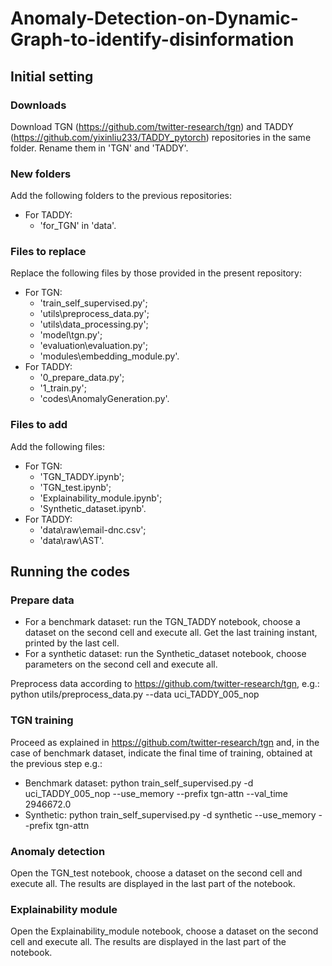 # Anomaly-Detection-on-Dynamic-Graph-to-identify-disinformation

## Initial setting

### Downloads

Download TGN (https://github.com/twitter-research/tgn) and TADDY (https://github.com/yixinliu233/TADDY_pytorch) repositories in the same folder.
Rename them in 'TGN' and 'TADDY'.

### New folders

Add the following folders to the previous repositories:
 - For TADDY:
   - 'for_TGN' in 'data'.

### Files to replace

Replace the following files by those provided in the present repository:
 - For TGN:
   - 'train_self_supervised.py';
   - 'utils\preprocess_data.py';
   - 'utils\data_processing.py';
   - 'model\tgn.py';
   - 'evaluation\evaluation.py';
   - 'modules\embedding_module.py'.
 - For TADDY:
   - '0_prepare_data.py';
   - '1_train.py';
   - 'codes\AnomalyGeneration.py'.

### Files to add

Add the following files:
- For TGN:
   - 'TGN_TADDY.ipynb';
   - 'TGN_test.ipynb';
   - 'Explainability_module.ipynb';
   - 'Synthetic_dataset.ipynb'.
 - For TADDY:
   - 'data\raw\email-dnc.csv';
   - 'data\raw\AST'.

## Running the codes

### Prepare data

- For a benchmark dataset: run the TGN_TADDY notebook, choose a dataset on the second cell and execute all. Get the last training instant, printed by the last cell.
- For a synthetic dataset: run the Synthetic_dataset notebook, choose parameters on the second cell and execute all.

Preprocess data according to https://github.com/twitter-research/tgn, e.g.: python utils/preprocess_data.py --data uci_TADDY_005_nop

### TGN training

Proceed as explained in https://github.com/twitter-research/tgn and, in the case of benchmark dataset, indicate the final time of training, obtained at the previous step e.g.:
- Benchmark dataset: python train_self_supervised.py -d uci_TADDY_005_nop --use_memory --prefix tgn-attn --val_time 2946672.0
- Synthetic: python train_self_supervised.py -d synthetic --use_memory --prefix tgn-attn

### Anomaly detection

Open the TGN_test notebook, choose a dataset on the second cell and execute all.
The results are displayed in the last part of the notebook.

### Explainability module

Open the Explainability_module notebook, choose a dataset on the second cell and execute all.
The results are displayed in the last part of the notebook.
